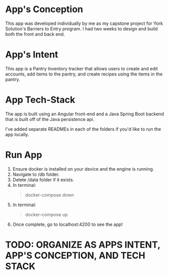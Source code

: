 # App's Conception
This app was developed individually by me as my capstone project for York Solution's Barriers to Entry program.
I had two weeks to design and build both the front and back end. 

# App's Intent
This app is a Pantry Inventory tracker that allows users to create and edit accounts, add items to the pantry, and 
create recipes using the items in the pantry.

# App Tech-Stack
The app is built using an Angular front-end and a Java Spring Boot backend that is built off of the Java persistence api. 

I've added separate READMEs in each of the folders if you'd like to run the app locally.

# Run App
1. Ensure docker is installed on your device and the engine is running.
1. Navigate to /db folder.
2. Delete /data folder if it exists.
3. In terminal:
    > docker-compose down
4. In terminal:
    > docker-compose up
5. Once complete, go to localhost:4200 to see the app!

# TODO: ORGANIZE AS APPS INTENT, APP'S CONCEPTION, AND TECH STACK